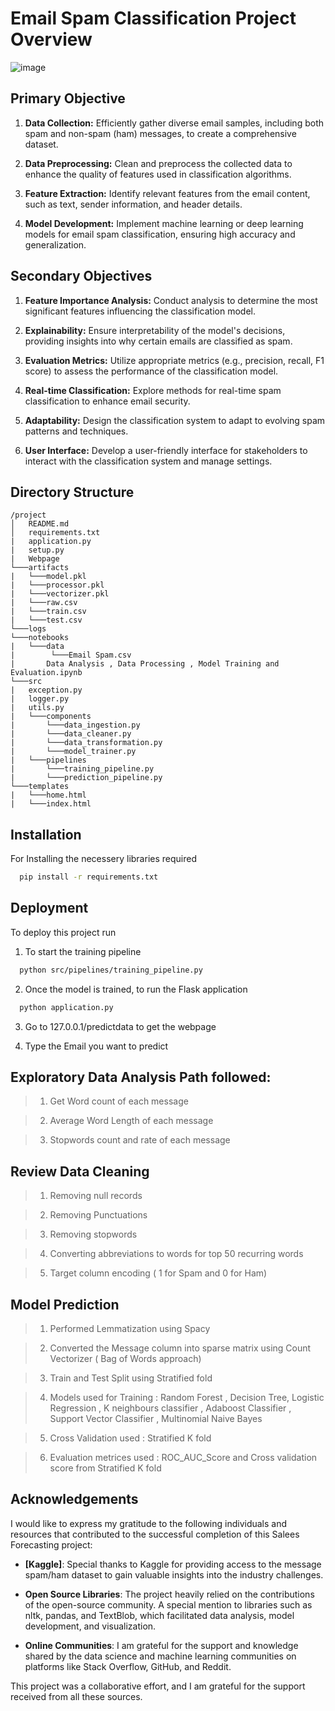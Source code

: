# Email Spam Classification Project Overview

![image](https://github.com/rayaran1000/Email-Spam-Classification/assets/122597408/dccb1e32-493e-4097-a5de-cd80afc3330b)

## Primary Objective
1. **Data Collection:**
   Efficiently gather diverse email samples, including both spam and non-spam (ham) messages, to create a comprehensive dataset.

2. **Data Preprocessing:**
   Clean and preprocess the collected data to enhance the quality of features used in classification algorithms.

3. **Feature Extraction:**
   Identify relevant features from the email content, such as text, sender information, and header details.

4. **Model Development:**
   Implement machine learning or deep learning models for email spam classification, ensuring high accuracy and generalization.

## Secondary Objectives
1. **Feature Importance Analysis:**
   Conduct analysis to determine the most significant features influencing the classification model.

2. **Explainability:**
   Ensure interpretability of the model's decisions, providing insights into why certain emails are classified as spam.

3. **Evaluation Metrics:**
   Utilize appropriate metrics (e.g., precision, recall, F1 score) to assess the performance of the classification model.

4. **Real-time Classification:** 
   Explore methods for real-time spam classification to enhance email security.

5. **Adaptability:**
   Design the classification system to adapt to evolving spam patterns and techniques.

6. **User Interface:**
   Develop a user-friendly interface for stakeholders to interact with the classification system and manage settings.

## Directory Structure 

```plaintext
/project
│   README.md
│   requirements.txt
|   application.py
|   setup.py
|   Webpage
└───artifacts
|   └───model.pkl
|   └───processor.pkl
|   └───vectorizer.pkl
|   └───raw.csv
|   └───train.csv
|   └───test.csv
└───logs
└───notebooks
|   └───data
|        └───Email Spam.csv
|       Data Analysis , Data Processing , Model Training and Evaluation.ipynb   
└───src
|   exception.py
|   logger.py
|   utils.py
|   └───components
|       └───data_ingestion.py
|       └───data_cleaner.py
|       └───data_transformation.py
|       └───model_trainer.py
|   └───pipelines
|       └───training_pipeline.py
|       └───prediction_pipeline.py
└───templates
|   └───home.html
|   └───index.html

```
## Installation

For Installing the necessery libraries required 

```bash
  pip install -r requirements.txt
```
    
## Deployment

To deploy this project run

1. To start the training pipeline 

```bash
  python src/pipelines/training_pipeline.py
```

2. Once the model is trained, to run the Flask application

```bash
  python application.py
```

3. Go to 127.0.0.1/predictdata to get the webpage

4. Type the Email you want to predict

## Exploratory Data Analysis Path followed:

> 1. Get Word count of each message

> 2. Average Word Length of each message

> 3. Stopwords count and rate of each message


## Review Data Cleaning

> 1. Removing null records

> 2. Removing Punctuations

> 3. Removing stopwords

> 4. Converting abbreviations to words for top 50 recurring words

> 5. Target column encoding ( 1 for Spam and 0 for Ham)

## Model Prediction

> 1. Performed Lemmatization using Spacy

> 2. Converted the Message column into sparse matrix using Count Vectorizer ( Bag of Words approach)

> 3. Train and Test Split using Stratified fold

> 4. Models used for Training : Random Forest , Decision Tree, Logistic Regression , K neighbours classifier , Adaboost Classifier , Support Vector Classifier , Multinomial Naive Bayes

> 5. Cross Validation used : Stratified K fold

> 6. Evaluation metrices used : ROC_AUC_Score and Cross validation score from Stratified K fold


## Acknowledgements

I would like to express my gratitude to the following individuals and resources that contributed to the successful completion of this Salees Forecasting project:

- **[Kaggle]**: Special thanks to Kaggle for providing access to the message spam/ham dataset to gain valuable insights into the industry challenges.

- **Open Source Libraries**: The project heavily relied on the contributions of the open-source community. A special mention to libraries such as nltk, pandas, and TextBlob, which facilitated data analysis, model development, and visualization.

- **Online Communities**: I am grateful for the support and knowledge shared by the data science and machine learning communities on platforms like Stack Overflow, GitHub, and Reddit.

This project was a collaborative effort, and I am grateful for the support received from all these sources.


